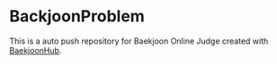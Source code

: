 # BackjoonProblem
This is a auto push repository for Baekjoon Online Judge created with [BaekjoonHub](https://github.com/BaekjoonHub/BaekjoonHub).
